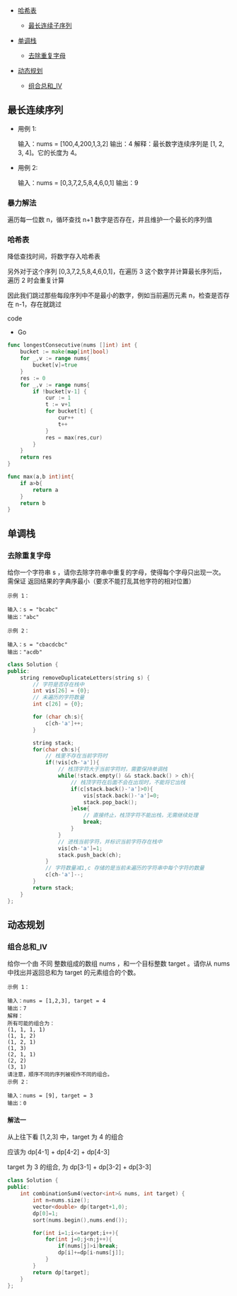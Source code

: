 - [哈希表](./Algorithm.html#最长连续序列)

  - [最长连续子序列](./Algorithm.html#最长连续序列)

- [单调栈](./Algorithm.html#单调栈)

  - [去除重复字母](./Algorithm.html#去除重复字母)

- [动态规划](./Algorithm.html#动态规划)

  - [组合总和\_Ⅳ](./Algorithm.html#组合总和_Ⅳ)

## 最长连续序列

- 用例 1:

  输入：nums = [100,4,200,1,3,2]
  输出：4
  解释：最长数字连续序列是 [1, 2, 3, 4]。它的长度为 4。

- 用例 2:

  输入：nums = [0,3,7,2,5,8,4,6,0,1]
  输出：9

### 暴力解法

遍历每一位数 n，循环查找 n+1 数字是否存在，并且维护一个最长的序列值

### 哈希表

降低查找时间，将数字存入哈希表

另外对于这个序列 [0,3,7,2,5,8,4,6,0,1]，在遍历 3 这个数字并计算最长序列后，遍历 2 时会重复计算

因此我们跳过那些每段序列中不是最小的数字，例如当前遍历元素 n，检查是否存在 n-1，存在就跳过

code

- Go

```go
func longestConsecutive(nums []int) int {
    bucket := make(map[int]bool)
    for _,v := range nums{
        bucket[v]=true
    }
    res := 0
    for _,v := range nums{
        if !bucket[v-1] {
            cur := 1
            t := v+1
            for bucket[t] {
                cur++
                t++
            }
            res = max(res,cur)
        }
    }
    return res
}

func max(a,b int)int{
    if a>b{
        return a
    }
    return b
}
```

## 单调栈

### 去除重复字母

给你一个字符串 s ，请你去除字符串中重复的字母，使得每个字母只出现一次。需保证 返回结果的字典序最小（要求不能打乱其他字符的相对位置）

```
示例 1：

输入：s = "bcabc"
输出："abc"

示例 2：

输入：s = "cbacdcbc"
输出："acdb"
```

```cpp
class Solution {
public:
    string removeDuplicateLetters(string s) {
        // 字符是否存在栈中
        int vis[26] = {0};
        // 未遍历的字符数量
        int c[26] = {0};

        for (char ch:s){
            c[ch-'a']++;
        }

        string stack;
        for(char ch:s){
            // 栈里不存在当前字符时
            if(!vis[ch-'a']){
                // 栈顶字符大于当前字符时，需要保持单调栈
                while(!stack.empty() && stack.back() > ch){
                    // 栈顶字符在后面不会在出现时，不能将它出栈
                    if(c[stack.back()-'a']>0){
                        vis[stack.back()-'a']=0;
                        stack.pop_back();
                    }else{
                        // 直接终止，栈顶字符不能出栈，无需继续处理
                        break;
                    }
                }
                // 进栈当前字符，并标识当前字符存在栈中
                vis[ch-'a']=1;
                stack.push_back(ch);
            }
            // 字符数量减1,c 存储的是当前未遍历的字符串中每个字符的数量
            c[ch-'a']--;
        }
        return stack;
    }
};
```

## 动态规划

### 组合总和\_Ⅳ

给你一个由 不同 整数组成的数组 nums ，和一个目标整数 target 。请你从 nums 中找出并返回总和为 target 的元素组合的个数。

```
示例 1：

输入：nums = [1,2,3], target = 4
输出：7
解释：
所有可能的组合为：
(1, 1, 1, 1)
(1, 1, 2)
(1, 2, 1)
(1, 3)
(2, 1, 1)
(2, 2)
(3, 1)
请注意，顺序不同的序列被视作不同的组合。
示例 2：

输入：nums = [9], target = 3
输出：0
```

#### 解法一

从上往下看 [1,2,3] 中，target 为 4 的组合

应该为 dp[4-1] + dp[4-2] + dp[4-3]

target 为 3 的组合, 为 dp[3-1] + dp[3-2] + dp[3-3]

```cpp
class Solution {
public:
    int combinationSum4(vector<int>& nums, int target) {
        int n=nums.size();
        vector<double> dp(target+1,0);
        dp[0]=1;
        sort(nums.begin(),nums.end());

        for(int i=1;i<=target;i++){
            for(int j=0;j<n;j++){
                if(nums[j]>i)break;
                dp[i]+=dp[i-nums[j]];
            }
        }
        return dp[target];
    }
};
```
